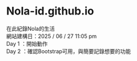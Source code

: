 # Nola-id.github.io
在此紀錄Nola的生活  
網站建構日：2025 / 06 / 27 11:05 pm  
Day 1 ：開始動作  
Day 2 ：確認Bootstrap可用，與簡要記錄想要的功能
